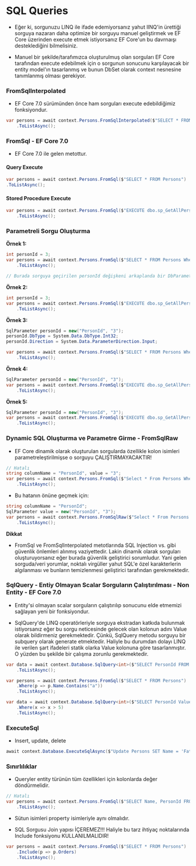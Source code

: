 ﻿# SQL Queries

- Eğer ki, sorgunuzu LINQ ile ifade edemiyorsanız yahut lINQ'in ürettiği sorguya nazaran daha optimize bir sorguyu manuel geliştirmek ve EF Core üzerinden execute etmek istiyorsanız EF Core'un bu davrnaışı desteklediğini bilmelisiniz.

- Manuel bir şekilde/tarafımızca oluşturulmuş olan sorguları EF Core tarafından execute edebilmek için o sorgunun sonucunu karşılayacak bir entity model'ın tasarlanmış ve bunun DbSet olarak context nesnesine tanımlanmış olması gerekiyor.
### FromSqlInterpolated
- EF Core 7.0 sürümünden önce ham sorguları execute edebildiğimiz fonksiyondur.
```csharp
var persons = await context.Persons.FromSqlInterpolated($"SELECT * FROM Persons")
    .ToListAsync();
```

### FromSql - EF Core 7.0
- EF Core 7.0 ile gelen metottur. 

#### Query Execute
```csharp
var persons = await context.Persons.FromSql($"SELECT * FROM Persons")
.ToListAsync();
```
#### Stored Procedure Execute
```csharp
var persons = await context.Persons.FromSql($"EXECUTE dbo.sp_GetAllPersons 4")
    .ToListAsync();
```
### Parametreli Sorgu Oluşturma
 **Örnek 1:**
```csharp
int personId = 3;
var persons = await context.Persons.FromSql($"SELECT * FROM Persons Where PersonId = {personId}")
    .ToListAsync();

// Burada sorguya geçirilen personId değişkeni arkaplanda bir DbParameter türüne dönüştürülerek o şekilde sorguya dahil edilmektedir.
```

 **Örnek 2:**
```csharp
int personId = 3;
var persons = await context.Persons.FromSql($"EXECUTE dbo.sp_GetAllPersons {personId}")
    .ToListAsync();
```
**Örnek 3:**
```csharp
SqlParameter personId = new("PersonId", "3");
personId.DbType = System.Data.DbType.Int32;
personId.Direction = System.Data.ParameterDirection.Input;

var persons = await context.Persons.FromSql($"SELECT * FROM Persons Where PersonId = {personId}")
    .ToListAsync();
```
**Örnek 4:**
```csharp
SqlParameter personId = new("PersonId", "3");
var persons = await context.Persons.FromSql($"EXECUTE dbo.sp_GetAllPersons {personId}")
    .ToListAsync();
```
 **Örnek 5:**
```csharp
SqlParameter personId = new("PersonId", "3");
var persons = await context.Persons.FromSql($"EXECUTE dbo.sp_GetAllPersons @PersonId = {personId}")
    .ToListAsync();
```
### Dynamic SQL Oluşturma ve Parametre Girme - FromSqlRaw
- EF Core dinamik olarak oluşturulan sorgularda özellikle kolon isimleri parametreleştirilmişse o sorguyu ÇALIŞTIRMAYACAKTIR!
```csharp
// Hatalı
string columnName = "PersonId", value = "3";
var persons = await context.Persons.FromSql($"Select * From Persons Where {columnName} = {value}")
    .ToListAsync();
```
- Bu hatanın önüne geçmek için:
```csharp
string columnName = "PersonId";
SqlParameter value = new("PersonId", "3");
var persons = await context.Persons.FromSqlRaw($"Select * From Persons Where {columnName} = @PersonId", value)
    .ToListAsync();
```
**Dikkat**
- FromSql ve FromSqlInterpolated metotlarında SQL Injection vs. gibi güvenlik önlemleri alınmış vaziyettedir. Lakin dinamik olarak sorguları oluşturuyorsanız eğer burada güvenlik geliştirici sorumludur. Yani gelen sorguda/veri yorumlar, noktalı virgüller yahut SQL'e özel karakterlerin algılanması ve bunların temizlenmesi geliştirici tarafından gerekmektedir.
### SqlQuery - Entiy Olmayan Scalar Sorguların Çalıştırılması - Non Entity - EF Core 7.0
- Entity'si olmayan scalar sorguların çalıştırılıp sonucunu elde etmemizi sağlayan yeni bir fonksiyondur.

- SqlQuery'de LINQ operatörleriyle sorguya ekstradan katkıda bulunmak istiyorsanız eğer bu sorgu neticesinde gelecek olan kolonun adını Value olarak bildirmeniz gerekmektedir. Çünkü, SqlQuery metodu sorguyu bir subquery olarak generate etmektedir. Haliyle bu durumdan dolayı LINQ ile verilen şart ifadeleri statik olarka Value kolonuna göre tasarlanmıştır. O yüzden bu şekilde bir çalışma zorunlu gerekmektedir.

```csharp
var data = await context.Database.SqlQuery<int>($"SELECT PersonId FROM Persons")
    .ToListAsync();

var persons = await context.Persons.FromSql($"SELECT * FROM Persons")
    .Where(p => p.Name.Contains("a"))
    .ToListAsync();

var data = await context.Database.SqlQuery<int>($"SELECT PersonId Value FROM Persons")
    .Where(x => x > 5)
    .ToListAsync();
```
### ExecuteSql
- Insert, update, delete
```csharp
await context.Database.ExecuteSqlAsync($"Update Persons SET Name = 'Fatma' WHERE PersonId = 1");
```
### Sınırlılıklar
- Queryler entity türünün tüm özellikleri için kolonlarda değer döndürmelidir.
```csharp
// Hatalı
var persons = await context.Persons.FromSql($"SELECT Name, PersonId FROM Persons")
    .ToListAsync();
```
- Sütun isimleri property isimleriyle aynı olmalıdır.

- SQL Sorgusu Join yapısı İÇEREMEZ!!! Haliyle bu tarz ihtiyaç noktalarında Include fonksiyonu KULLANILMALIDIR!
```csharp
var persons = await context.Persons.FromSql($"SELECT * FROM Persons")
    .Include(p => p.Orders)
    .ToListAsync();
```

